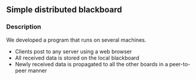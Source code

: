 ## Simple distributed blackboard

### Description
We developed a program that runs on several machines.

 - Clients post to any server using a web browser
 - All received data is stored on the local blackboard
 - Newly received data is propagated to all the other boards in a peer-to-peer manner

